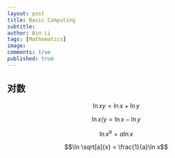 ```yaml
---
layout: post
title: Basic Computing
subtitle:
author: Bin Li
tags: [Mathematics]
image: 
comments: true
published: true
---
```



## 对数
$$\ln xy = \ln x + \ln y$$

$$\ln x/y = \ln x - \ln y$$

$$\ln x^{a} = a \ln x$$

$$\ln \sqrt[a]{x} = \frac{1}{a}\ln x$$